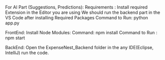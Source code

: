 For AI Part (Suggestions, Predictions):
Requirements : Install required Extension in the Editor you are using
We should run the backend part in the VS Code after installing Required Packages
Command to Run: python app.py

FrontEnd:
Install Node Modules:
Command: npm install
Command to Run : npm start

BackEnd:
Open the ExpenseNest_Backend folder in the any IDE(Eclipse, IntelliJ) run the code.